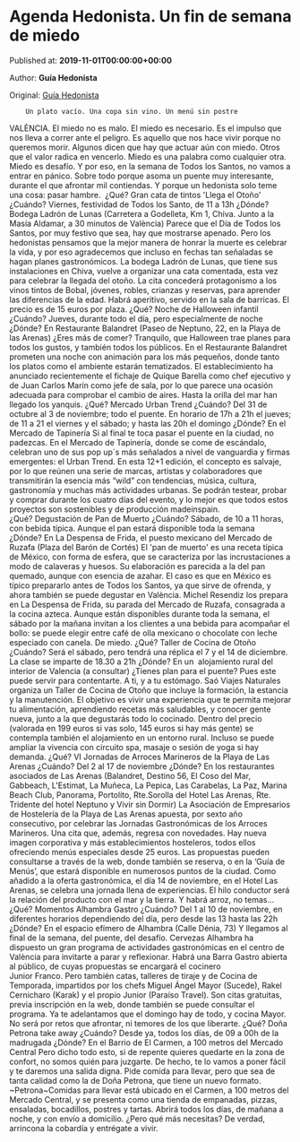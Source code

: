 
# Agenda Hedonista. Un fin de semana de miedo

Published at: **2019-11-01T00:00:00+00:00**

Author: **Guía Hedonista**

Original: [Guía Hedonista](https://valenciaplaza.com/agenda-hedonista-un-fin-de-semana-de-miedo)


        Un plato vacío. Una copa sin vino. Un menú sin postre
      
VALÈNCIA. El miedo no es malo. El miedo es necesario. Es el impulso que nos lleva a correr ante el peligro. Es aquello que nos hace vivir porque no queremos morir. Algunos dicen que hay que actuar aún con miedo. Otros que el valor radica en vencerlo. Miedo es una palabra como cualquier otra. Miedo es desafío. Y por eso, en la semana de Todos los Santos, no vamos a entrar en pánico. Sobre todo porque asoma un puente muy interesante, durante el que afrontar mil contiendas. Y porque un hedonista solo teme una cosa: pasar hambre. 
¿Qué? Gran cata de tintos 'Llega el Otoño'
¿Cuándo? Viernes, festividad de Todos los Santo, de 11 a 13h
¿Dónde? Bodega Ladrón de Lunas (Carretera a Godelleta, Km 1, Chiva. Junto a la Masía Aldamar, a 30 minutos de València)
Parece que el Día de Todos los Santos, por muy festivo que sea, hay que mostrarse apenado. Pero los hedonistas pensamos que la mejor manera de honrar la muerte es celebrar la vida, y por eso agradecemos que incluso en fechas tan señaladas se hagan planes gastronómicos. La bodega Ladrón de Lunas, que tiene sus instalaciones en Chiva, vuelve a organizar una cata comentada, esta vez para celebrar la llegada del otoño. La cita concederá protagonismo a los vinos tintos de Bobal, jóvenes, robles, crianzas y reservas, para aprender las diferencias de la edad. Habrá aperitivo, servido en la sala de barricas. El precio es de 15 euros por plaza.
¿Qué? Noche de Halloween infantil
¿Cuándo? Jueves, durante todo el día, pero especialmente de noche
¿Dónde? En Restaurante Balandret (Paseo de Neptuno, 22, en la Playa de las Arenas)
¿Eres más de comer? Tranquilo, que Halloween trae planes para todos los gustos, y también todos los públicos. En el Restaurante Balandret prometen una noche con animación para los más pequeños, donde tanto los platos como el ambiente estarán tematizados. El establecimiento ha anunciado recientemente el fichaje de Quique Barella como chef ejecutivo y de Juan Carlos Marín como jefe de sala, por lo que parece una ocasión adecuada para comprobar el cambio de aires. Hasta la orilla del mar han llegado los yanquis.
¿Qué? Mercado Urban Trend
¿Cuándo? Del 31 de octubre al 3 de noviembre; todo el puente. En horario de 17h a 21h el jueves; de 11 a 21 el viernes y el sábado; y hasta las 20h el domingo
¿Dónde? En el Mercado de Tapinería
Si al final te toca pasar el puente en la ciudad, no padezcas. En el Mercado de Tapinería, donde se come de escándalo, celebran uno de sus pop up´s más señalados a nivel de vanguardia y firmas emergentes: el Urban Trend. En esta 12+1 edición, el concepto es salvaje, por lo que reúnen una serie de marcas, artistas y colaboradores que transmitirán la esencia más “wild” con tendencias, música, cultura, gastronomía y muchas más actividades urbanas. Se podrán testear, probar y comprar durante los cuatro días del evento, y lo mejor es que todos estos proyectos son sostenibles y de producción madeinspain.
¿Qué? Degustación de Pan de Muerto
¿Cuándo? Sábado, de 10 a 11 horas, con bebida típica. Aunque el pan estará disponible toda la semana
¿Dónde? En La Despensa de Frida, el puesto mexicano del Mercado de Ruzafa (Plaza del Barón de Cortés)
El 'pan de muerto' es una receta típica de México, con forma de esfera, que se caracteriza por las incrustaciones a modo de calaveras y huesos. Su elaboración es parecida a la del pan quemado, aunque con esencia de azahar. El caso es que en México es típico prepararlo antes de Todos los Santos, ya que sirve de ofrenda, y ahora también se puede degustar en València. Michel Resendiz los prepara en La Despensa de Frida, su parada del Mercado de Ruzafa, consagrada a la cocina azteca. Aunque están disponibles durante toda la semana, el sábado por la mañana invitan a los clientes a una bebida para acompañar el bollo: se puede elegir entre café de olla mexicano o chocolate con leche especiado con canela. De miedo.
¿Qué? Taller de Cocina de Otoño
¿Cuándo? Será el sábado, pero tendrá una réplica el 7 y el 14 de diciembre. La clase se imparte de 18.30 a 21h
¿Dónde? En un  alojamiento rural del interior de Valencia (a consultar)
¿Tienes plan para el puente? Pues este puede servir para contentarte. A ti, y a tu estómago. Saó Viajes Naturales organiza un Taller de Cocina de Otoño que incluye la formación, la estancia y la manutención. El objetivo es vivir una experiencia que te permita mejorar tu alimentación, aprendiendo recetas más saludables, y conocer gente nueva, junto a la que degustarás todo lo cocinado. Dentro del precio (valorada en 199 euros si vas solo, 145 euros si hay más gente) se contempla también el alojamiento en un entorno rural. Incluso se puede ampliar la vivencia con circuito spa, masaje o sesión de yoga si hay demanda.
¿Qué? VI Jornadas de Arroces Marineros de la Playa de Las Arenas
¿Cuándo? Del 2 al 17 de noviembre
¿Dónde? En los restaurantes asociados de Las Arenas (Balandret, Destino 56, El Coso del Mar, Gabbeach, L'Estimat, La Muñeca, La Pepica, Las Carabelas, La Paz, Marina Beach Club, Panorama, Portolito, Rte.Sorolla del Hotel Las Arenas, Rte. Tridente del hotel Neptuno y Vivir sin Dormir)
La Asociación de Empresarios de Hostelería de la Playa de Las Arenas apuesta, por sexto año consecutivo, por celebrar las Jornadas Gastronómicas de los Arroces Marineros. Una cita que, además, regresa con novedades. Hay nueva imagen corporativa y más establecimientos hosteleros, todos ellos ofreciendo menús especiales desde 25 euros. Las propuestas pueden consultarse a través de la web, donde también se reserva, o en la ‘Guía de Menús’, que estará disponible en numerosos puntos de la ciudad. Como añadido a la oferta gastronómica, el día 14 de noviembre, en el Hotel Las Arenas, se celebra una jornada llena de experiencias. El hilo conductor será la relación del producto con el mar y la tierra. Y habrá arroz, no temas... 
¿Qué? Momentos Alhambra Gastro
¿Cuándo? Del 1 al 10 de noviembre, en diferentes horarios dependiendo del día, pero desde las 13 hasta las 22h
¿Dónde? En el espacio efímero de Alhambra (Calle Dénia, 73)
Y llegamos al final de la semana, del puente, del desafío. Cervezas Alhambra ha dispuesto un gran programa de actividades gastronómicas en el centro de València para invitarte a parar y reflexionar. Habrá una Barra Gastro abierta al público, de cuyas propuestas se encargará el cocinero Junior Franco. Pero también catas, talleres de tiraje y de Cocina de Temporada, impartidos por los chefs Miguel Ángel Mayor (Sucede), Rakel Cernicharo (Karak) y el propio Junior (Paraíso Travel). Son citas gratuitas, previa inscripción en la web, donde también se puede consultar el programa. Ya te adelantamos que el domingo hay de todo, y cocina Mayor. No será por retos que afrontar, ni temores de los que liberarte.
¿Qué? Doña Petrona take away
¿Cuándo? Desde ya, todos los días, de 09 a 00h de la madrugada
¿Dónde? En el Barrio de El Carmen, a 100 metros del Mercado Central
Pero dicho todo esto, si de repente quieres quedarte en la zona de confort, no somos quién para juzgarte. De hecho, te lo vamos a poner fácil y te daremos una salida digna. Pide comida para llevar, pero que sea de tanta calidad como la de Doña Petrona, que tiene un nuevo formato. ~Petrona~Comidas para llevar está ubicado en el Carmen, a 100 metros del Mercado Central, y se presenta como una tienda de empanadas, pizzas, ensaladas, bocadillos, postres y tartas. Abrirá todos los días, de mañana a noche, y con envío a domicilio. ¿Pero qué más necesitas? De verdad, arrincona la cobardía y entrégate a vivir.
